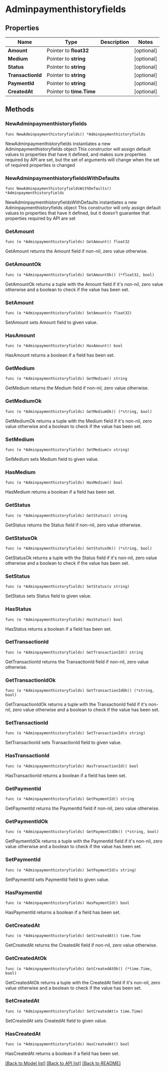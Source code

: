 # Adminpaymenthistoryfields

## Properties

Name | Type | Description | Notes
------------ | ------------- | ------------- | -------------
**Amount** | Pointer to **float32** |  | [optional] 
**Medium** | Pointer to **string** |  | [optional] 
**Status** | Pointer to **string** |  | [optional] 
**TransactionId** | Pointer to **string** |  | [optional] 
**PaymentId** | Pointer to **string** |  | [optional] 
**CreatedAt** | Pointer to **time.Time** |  | [optional] 

## Methods

### NewAdminpaymenthistoryfields

`func NewAdminpaymenthistoryfields() *Adminpaymenthistoryfields`

NewAdminpaymenthistoryfields instantiates a new Adminpaymenthistoryfields object
This constructor will assign default values to properties that have it defined,
and makes sure properties required by API are set, but the set of arguments
will change when the set of required properties is changed

### NewAdminpaymenthistoryfieldsWithDefaults

`func NewAdminpaymenthistoryfieldsWithDefaults() *Adminpaymenthistoryfields`

NewAdminpaymenthistoryfieldsWithDefaults instantiates a new Adminpaymenthistoryfields object
This constructor will only assign default values to properties that have it defined,
but it doesn't guarantee that properties required by API are set

### GetAmount

`func (o *Adminpaymenthistoryfields) GetAmount() float32`

GetAmount returns the Amount field if non-nil, zero value otherwise.

### GetAmountOk

`func (o *Adminpaymenthistoryfields) GetAmountOk() (*float32, bool)`

GetAmountOk returns a tuple with the Amount field if it's non-nil, zero value otherwise
and a boolean to check if the value has been set.

### SetAmount

`func (o *Adminpaymenthistoryfields) SetAmount(v float32)`

SetAmount sets Amount field to given value.

### HasAmount

`func (o *Adminpaymenthistoryfields) HasAmount() bool`

HasAmount returns a boolean if a field has been set.

### GetMedium

`func (o *Adminpaymenthistoryfields) GetMedium() string`

GetMedium returns the Medium field if non-nil, zero value otherwise.

### GetMediumOk

`func (o *Adminpaymenthistoryfields) GetMediumOk() (*string, bool)`

GetMediumOk returns a tuple with the Medium field if it's non-nil, zero value otherwise
and a boolean to check if the value has been set.

### SetMedium

`func (o *Adminpaymenthistoryfields) SetMedium(v string)`

SetMedium sets Medium field to given value.

### HasMedium

`func (o *Adminpaymenthistoryfields) HasMedium() bool`

HasMedium returns a boolean if a field has been set.

### GetStatus

`func (o *Adminpaymenthistoryfields) GetStatus() string`

GetStatus returns the Status field if non-nil, zero value otherwise.

### GetStatusOk

`func (o *Adminpaymenthistoryfields) GetStatusOk() (*string, bool)`

GetStatusOk returns a tuple with the Status field if it's non-nil, zero value otherwise
and a boolean to check if the value has been set.

### SetStatus

`func (o *Adminpaymenthistoryfields) SetStatus(v string)`

SetStatus sets Status field to given value.

### HasStatus

`func (o *Adminpaymenthistoryfields) HasStatus() bool`

HasStatus returns a boolean if a field has been set.

### GetTransactionId

`func (o *Adminpaymenthistoryfields) GetTransactionId() string`

GetTransactionId returns the TransactionId field if non-nil, zero value otherwise.

### GetTransactionIdOk

`func (o *Adminpaymenthistoryfields) GetTransactionIdOk() (*string, bool)`

GetTransactionIdOk returns a tuple with the TransactionId field if it's non-nil, zero value otherwise
and a boolean to check if the value has been set.

### SetTransactionId

`func (o *Adminpaymenthistoryfields) SetTransactionId(v string)`

SetTransactionId sets TransactionId field to given value.

### HasTransactionId

`func (o *Adminpaymenthistoryfields) HasTransactionId() bool`

HasTransactionId returns a boolean if a field has been set.

### GetPaymentId

`func (o *Adminpaymenthistoryfields) GetPaymentId() string`

GetPaymentId returns the PaymentId field if non-nil, zero value otherwise.

### GetPaymentIdOk

`func (o *Adminpaymenthistoryfields) GetPaymentIdOk() (*string, bool)`

GetPaymentIdOk returns a tuple with the PaymentId field if it's non-nil, zero value otherwise
and a boolean to check if the value has been set.

### SetPaymentId

`func (o *Adminpaymenthistoryfields) SetPaymentId(v string)`

SetPaymentId sets PaymentId field to given value.

### HasPaymentId

`func (o *Adminpaymenthistoryfields) HasPaymentId() bool`

HasPaymentId returns a boolean if a field has been set.

### GetCreatedAt

`func (o *Adminpaymenthistoryfields) GetCreatedAt() time.Time`

GetCreatedAt returns the CreatedAt field if non-nil, zero value otherwise.

### GetCreatedAtOk

`func (o *Adminpaymenthistoryfields) GetCreatedAtOk() (*time.Time, bool)`

GetCreatedAtOk returns a tuple with the CreatedAt field if it's non-nil, zero value otherwise
and a boolean to check if the value has been set.

### SetCreatedAt

`func (o *Adminpaymenthistoryfields) SetCreatedAt(v time.Time)`

SetCreatedAt sets CreatedAt field to given value.

### HasCreatedAt

`func (o *Adminpaymenthistoryfields) HasCreatedAt() bool`

HasCreatedAt returns a boolean if a field has been set.


[[Back to Model list]](../README.md#documentation-for-models) [[Back to API list]](../README.md#documentation-for-api-endpoints) [[Back to README]](../README.md)



